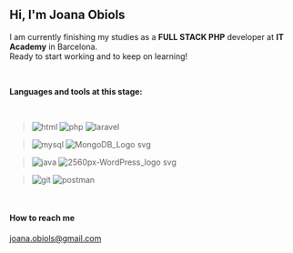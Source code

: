 ## Hi, I'm Joana Obiols 

I am currently finishing my studies as a  **FULL STACK PHP** developer at **IT Academy** in Barcelona.  
Ready to start working and to keep on learning! 

</br>

**Languages and tools at this stage:**

</br>

> ![html](https://github.com/j-obiols/j-obiols/assets/127688372/69860ab0-27c2-47f4-b724-3bb81d9abefa) ![php](https://github.com/j-obiols/j-obiols/assets/127688372/4edbfc2f-49df-4e26-bac1-cd13b68fe893) ![laravel](https://github.com/j-obiols/j-obiols/assets/127688372/f122842a-0f18-4718-9233-949d96366786)  


> ![mysql](https://github.com/j-obiols/j-obiols/assets/127688372/1bd56ba7-d6d4-4ee7-889d-f1b9f9259784)  ![MongoDB_Logo svg](https://github.com/j-obiols/j-obiols/assets/127688372/880653c6-2aeb-42b0-affb-b50be7e3635b)


> ![java](https://github.com/j-obiols/j-obiols/assets/127688372/fef0e0b3-65fe-40ea-abfd-fd142b016224)  ![2560px-WordPress_logo svg](https://github.com/j-obiols/j-obiols/assets/127688372/2c457478-78fb-4a55-8545-4843a70c25b6)


> ![git](https://github.com/j-obiols/j-obiols/assets/127688372/9495e892-636c-4127-b9b2-36958f6887f1)   ![postman](https://github.com/j-obiols/j-obiols/assets/127688372/310e702a-7b45-41b7-b2bd-0252cfb7a13e)



</br>








#### How to reach me
joana.obiols@gmail.com

<!---
j-obiols/j-obiols is a ✨ special ✨ repository because its `README.md` (this file) appears on your GitHub profile.
You can click the Preview link to take a look at your changes.
--->
